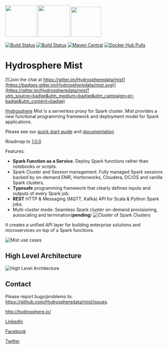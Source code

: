 <img src="https://hydrosphere.io/wp-content/uploads/2018/05/APN-Logo_Color_324x89.bf1425dd614dd4d3a8fabc983adcc40144cac14d.png" width="100">
<img src="https://hydrosphere.io/wp-content/uploads/2018/10/Certification_earned_badge-150x133.png" width="100">&nbsp;<img src="https://hydrosphere.io/wp-content/uploads/2018/10/Partnerworks_logo_ISH_IHV_MDS.png" width="95">

[![Build Status](https://ci.hydrosphere.io/buildStatus/icon?job=hydrosphere.io/mist/master)](https://ci.hydrosphere.io/job/hydrosphere.io/job/mist/job/master/)
[![Build Status](https://travis-ci.org/Hydrospheredata/mist.svg?branch=master)](https://travis-ci.org/Hydrospheredata)
[![Maven Central](https://maven-badges.herokuapp.com/maven-central/io.hydrosphere/mist-lib_2.11/badge.svg)](https://maven-badges.herokuapp.com/maven-central/io.hydrosphere/mist-lib_2.11/)
[![Docker Hub Pulls](https://img.shields.io/docker/pulls/hydrosphere/mist.svg)](https://img.shields.io/docker/pulls/hydrosphere/mist.svg)
# Hydrosphere Mist

[![Join the chat at https://gitter.im/Hydrospheredata/mist](https://badges.gitter.im/Hydrospheredata/mist.svg)](https://gitter.im/Hydrospheredata/mist?utm_source=badge&utm_medium=badge&utm_campaign=pr-badge&utm_content=badge)

[Hydrosphere](http://hydrosphere.io) Mist is a serverless proxy for Spark cluster.
Mist provides a new functional programming framework and deployment model for Spark applications. 

Please see our [quick start guide](https://hydrosphere.io/mist-docs/quick_start.html) and [documentation](https://hydrosphere.io/mist-docs/)

Roadmap to [1.0.0](https://github.com/Hydrospheredata/mist/milestone/4)


Features:
* **Spark Function as a Service**. Deploy Spark functions rather than notebooks or scripts.
* Spark Cluster and Session management. Fully managed Spark sessions backed by on-demand EMR, Hortonworks, Cloudera, DC/OS and vanilla Spark clusters.
* **Typesafe** programming framework that clearly defines inputs and outputs of every Spark job.
* **REST** HTTP & Messaging (MQTT, Kafka) API for Scala & Python Spark jobs.
* Multi-cluster mode: Seamless Spark cluster on-demand provisioning, autoscaling and termination(**pending**)
![Cluster of Spark Clusters](http://dv9c7babquml0.cloudfront.net/docs-images/mist-cluster-of-spark-clusters.gif)

It creates a unified API layer for building enterprise solutions and microservices on top of a Spark functions.

![Mist use cases](http://dv9c7babquml0.cloudfront.net/docs-images/mist-use-case.png)

## High Level Architecture

![High Level Architecture](http://dv9c7babquml0.cloudfront.net/docs-images/mist-highlevel-architecture.png)

## Contact

Please report bugs/problems to: 
<https://github.com/Hydrospheredata/mist/issues>.

<http://hydrosphere.io/>

[LinkedIn](https://www.linkedin.com/company/hydrospherebigdata)

[Facebook](https://www.facebook.com/hydrosphere.io/)

[Twitter](https://twitter.com/hydrospheredata)
